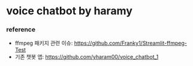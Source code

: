 # voice chatbot by haramy

### reference
* ffmpeg 패키지 관련 이슈: https://github.com/Franky1/Streamlit-ffmpeg-Test
* 기존 챗봇 앱: https://github.com/yharam00/voice_chatbot_1
